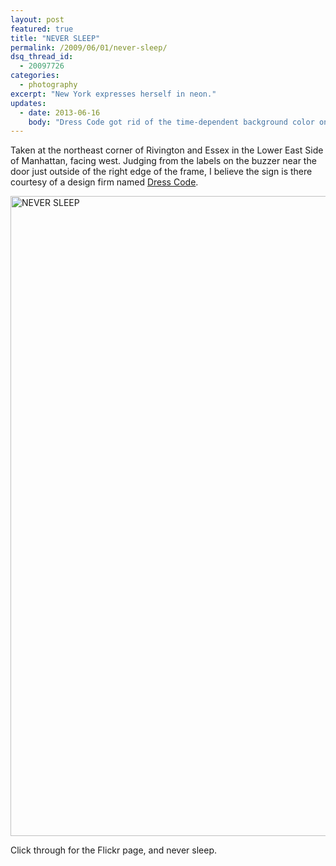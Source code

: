 ```yaml
---
layout: post
featured: true
title: "NEVER SLEEP"
permalink: /2009/06/01/never-sleep/
dsq_thread_id:
  - 20097726
categories:
  - photography
excerpt: "New York expresses herself in neon."
updates:
  - date: 2013-06-16
    body: "Dress Code got rid of the time-dependent background color on their website, so I removed the note about it."
---
```

Taken at the northeast corner of Rivington and Essex in the Lower East Side of Manhattan, facing west. Judging from the labels on the buzzer near the door just outside of the right edge of the frame, I believe the sign is there courtesy of a design firm named [Dress Code][1].

[<img src="http://farm4.static.flickr.com/3377/3587059597_f8e32f5014_b.jpg" width="668" height="1024" alt="NEVER SLEEP" />][2]

Click through for the Flickr page, and never sleep.

 [1]: http://www.dresscodeny.com/
 [2]: http://www.flickr.com/photos/98459476@N00/3587059597/ "NEVER SLEEP by lehrblogger, on Flickr"
